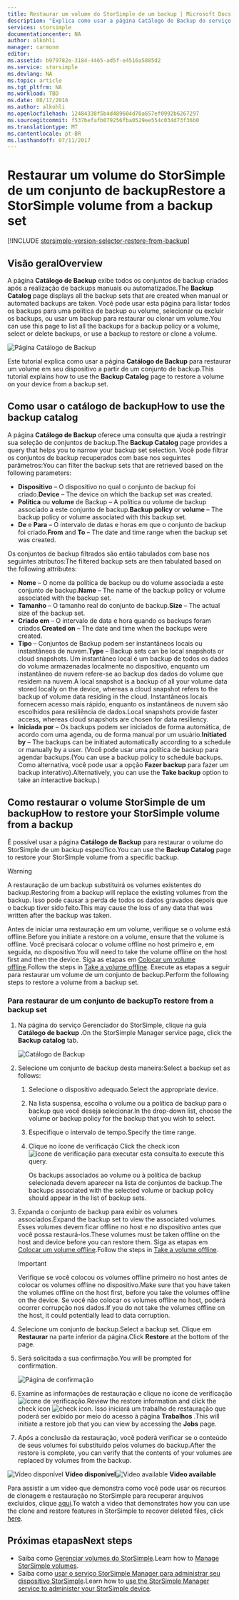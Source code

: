 ```yaml
---
title: Restaurar um volume do StorSimple de um backup | Microsoft Docs
description: "Explica como usar a página Catálogo de Backup do serviço StorSimple Manager para restaurar um volume do StorSimple de um conjunto de backup."
services: storsimple
documentationcenter: NA
author: alkohli
manager: carmonm
editor: 
ms.assetid: b979782e-3184-4465-ad5f-e4516a5885d2
ms.service: storsimple
ms.devlang: NA
ms.topic: article
ms.tgt_pltfrm: NA
ms.workload: TBD
ms.date: 08/17/2016
ms.author: alkohli
ms.openlocfilehash: 12484338f5b4d489604d70a657ef0992b6267297
ms.sourcegitcommit: f537befafb079256fba0529ee554c034d73f36b0
ms.translationtype: MT
ms.contentlocale: pt-BR
ms.lasthandoff: 07/11/2017
---
```

# <a name="restore-a-storsimple-volume-from-a-backup-set"></a><span data-ttu-id="eea91-103">Restaurar um volume do StorSimple de um conjunto de backup</span><span class="sxs-lookup"><span data-stu-id="eea91-103">Restore a StorSimple volume from a backup set</span></span>
[!INCLUDE [storsimple-version-selector-restore-from-backup](../../includes/storsimple-version-selector-restore-from-backup.md)]

## <a name="overview"></a><span data-ttu-id="eea91-104">Visão geral</span><span class="sxs-lookup"><span data-stu-id="eea91-104">Overview</span></span>
<span data-ttu-id="eea91-105">A página **Catálogo de Backup** exibe todos os conjuntos de backup criados após a realização de backups manuais ou automatizados.</span><span class="sxs-lookup"><span data-stu-id="eea91-105">The **Backup Catalog** page displays all the backup sets that are created when manual or automated backups are taken.</span></span> <span data-ttu-id="eea91-106">Você pode usar esta página para listar todos os backups para uma política de backup ou volume, selecionar ou excluir os backups, ou usar um backup para restaurar ou clonar um volume.</span><span class="sxs-lookup"><span data-stu-id="eea91-106">You can use this page to list all the backups for a backup policy or a volume, select or delete backups, or use a backup to restore or clone a volume.</span></span>

 ![Página Catálogo de Backup](./media/storsimple-restore-from-backup-set/HCS_BackupCatalog.png)

<span data-ttu-id="eea91-108">Este tutorial explica como usar a página **Catálogo de Backup** para restaurar um volume em seu dispositivo a partir de um conjunto de backup.</span><span class="sxs-lookup"><span data-stu-id="eea91-108">This tutorial explains how to use the **Backup Catalog** page to restore a volume on your device from a backup set.</span></span>

## <a name="how-to-use-the-backup-catalog"></a><span data-ttu-id="eea91-109">Como usar o catálogo de backup</span><span class="sxs-lookup"><span data-stu-id="eea91-109">How to use the backup catalog</span></span>
<span data-ttu-id="eea91-110">A página **Catálogo de Backup** oferece uma consulta que ajuda a restringir sua seleção de conjuntos de backup.</span><span class="sxs-lookup"><span data-stu-id="eea91-110">The **Backup Catalog** page provides a query that helps you to narrow your backup set selection.</span></span> <span data-ttu-id="eea91-111">Você pode filtrar os conjuntos de backup recuperados com base nos seguintes parâmetros:</span><span class="sxs-lookup"><span data-stu-id="eea91-111">You can filter the backup sets that are retrieved based on the following parameters:</span></span>

* <span data-ttu-id="eea91-112">**Dispositivo** – O dispositivo no qual o conjunto de backup foi criado.</span><span class="sxs-lookup"><span data-stu-id="eea91-112">**Device** – The device on which the backup set was created.</span></span>
* <span data-ttu-id="eea91-113">**Política** ou **volume** de Backup – A política ou volume de backup associado a este conjunto de backup.</span><span class="sxs-lookup"><span data-stu-id="eea91-113">**Backup policy** or **volume** – The backup policy or volume associated with this backup set.</span></span>
* <span data-ttu-id="eea91-114">**De** e **Para** – O intervalo de datas e horas em que o conjunto de backup foi criado.</span><span class="sxs-lookup"><span data-stu-id="eea91-114">**From** and **To** – The date and time range when the backup set was created.</span></span>

<span data-ttu-id="eea91-115">Os conjuntos de backup filtrados são então tabulados com base nos seguintes atributos:</span><span class="sxs-lookup"><span data-stu-id="eea91-115">The filtered backup sets are then tabulated based on the following attributes:</span></span>

* <span data-ttu-id="eea91-116">**Nome** – O nome da política de backup ou do volume associada a este conjunto de backup.</span><span class="sxs-lookup"><span data-stu-id="eea91-116">**Name** – The name of the backup policy or volume associated with the backup set.</span></span>
* <span data-ttu-id="eea91-117">**Tamanho** – O tamanho real do conjunto de backup.</span><span class="sxs-lookup"><span data-stu-id="eea91-117">**Size** – The actual size of the backup set.</span></span>
* <span data-ttu-id="eea91-118">**Criado em** – O intervalo de data e hora quando os backups foram criados.</span><span class="sxs-lookup"><span data-stu-id="eea91-118">**Created on** – The date and time when the backups were created.</span></span> 
* <span data-ttu-id="eea91-119">**Tipo** – Conjuntos de Backup podem ser instantâneos locais ou instantâneos de nuvem.</span><span class="sxs-lookup"><span data-stu-id="eea91-119">**Type** – Backup sets can be local snapshots or cloud snapshots.</span></span> <span data-ttu-id="eea91-120">Um instantâneo local é um backup de todos os dados do volume armazenadas localmente no dispositivo, enquanto um instantâneo de nuvem refere-se ao backup dos dados do volume que residem na nuvem.</span><span class="sxs-lookup"><span data-stu-id="eea91-120">A local snapshot is a backup of all your volume data stored locally on the device, whereas a cloud snapshot refers to the backup of volume data residing in the cloud.</span></span> <span data-ttu-id="eea91-121">Instantâneos locais fornecem acesso mais rápido, enquanto os instantâneos de nuvem são escolhidos para resiliência de dados.</span><span class="sxs-lookup"><span data-stu-id="eea91-121">Local snapshots provide faster access, whereas cloud snapshots are chosen for data resiliency.</span></span>
* <span data-ttu-id="eea91-122">**Iniciada por** – Os backups podem ser iniciados de forma automática, de acordo com uma agenda, ou de forma manual por um usuário.</span><span class="sxs-lookup"><span data-stu-id="eea91-122">**Initiated by** – The backups can be initiated automatically according to a schedule or manually by a user.</span></span> <span data-ttu-id="eea91-123">(Você pode usar uma política de backup para agendar backups.</span><span class="sxs-lookup"><span data-stu-id="eea91-123">(You can use a backup policy to schedule backups.</span></span> <span data-ttu-id="eea91-124">Como alternativa, você pode usar a opção **Fazer backup** para fazer um backup interativo).</span><span class="sxs-lookup"><span data-stu-id="eea91-124">Alternatively, you can use the **Take backup** option to take an interactive backup.)</span></span>

## <a name="how-to-restore-your-storsimple-volume-from-a-backup"></a><span data-ttu-id="eea91-125">Como restaurar o volume StorSimple de um backup</span><span class="sxs-lookup"><span data-stu-id="eea91-125">How to restore your StorSimple volume from a backup</span></span>
<span data-ttu-id="eea91-126">É possível usar a página **Catálogo de Backup** para restaurar o volume do StorSimple de um backup específico.</span><span class="sxs-lookup"><span data-stu-id="eea91-126">You can use the **Backup Catalog** page to restore your StorSimple volume from a specific backup.</span></span> 

> [!WARNING]
> <span data-ttu-id="eea91-127">A restauração de um backup substituirá os volumes existentes do backup.</span><span class="sxs-lookup"><span data-stu-id="eea91-127">Restoring from a backup will replace the existing volumes from the backup.</span></span> <span data-ttu-id="eea91-128">Isso pode causar a perda de todos os dados gravados depois que o backup tiver sido feito.</span><span class="sxs-lookup"><span data-stu-id="eea91-128">This may cause the loss of any data that was written after the backup was taken.</span></span>
> 
> 

<span data-ttu-id="eea91-129">Antes de iniciar uma restauração em um volume, verifique se o volume está offline.</span><span class="sxs-lookup"><span data-stu-id="eea91-129">Before you initiate a restore on a volume, ensure that the volume is offline.</span></span> <span data-ttu-id="eea91-130">Você precisará colocar o volume offline no host primeiro e, em seguida, no dispositivo.</span><span class="sxs-lookup"><span data-stu-id="eea91-130">You will need to take the volume offline on the host first and then the device.</span></span> <span data-ttu-id="eea91-131">Siga as etapas em [Colocar um volume offline](storsimple-manage-volumes.md#take-a-volume-offline).</span><span class="sxs-lookup"><span data-stu-id="eea91-131">Follow the steps in [Take a volume offline](storsimple-manage-volumes.md#take-a-volume-offline).</span></span> <span data-ttu-id="eea91-132">Execute as etapas a seguir para restaurar um volume de um conjunto de backup.</span><span class="sxs-lookup"><span data-stu-id="eea91-132">Perform the following steps to restore a volume from a backup set.</span></span>

### <a name="to-restore-from-a-backup-set"></a><span data-ttu-id="eea91-133">Para restaurar de um conjunto de backup</span><span class="sxs-lookup"><span data-stu-id="eea91-133">To restore from a backup set</span></span>
1. <span data-ttu-id="eea91-134">Na página do serviço Gerenciador do StorSimple, clique na guia **Catálogo de backup** .</span><span class="sxs-lookup"><span data-stu-id="eea91-134">On the StorSimple Manager service page, click the **Backup catalog** tab.</span></span>
   
    ![Catálogo de Backup](./media/storsimple-restore-from-backup-set/HCS_Restore.png)
2. <span data-ttu-id="eea91-136">Selecione um conjunto de backup desta maneira:</span><span class="sxs-lookup"><span data-stu-id="eea91-136">Select a backup set as follows:</span></span>
   
   1. <span data-ttu-id="eea91-137">Selecione o dispositivo adequado.</span><span class="sxs-lookup"><span data-stu-id="eea91-137">Select the appropriate device.</span></span>
   2. <span data-ttu-id="eea91-138">Na lista suspensa, escolha o volume ou a política de backup para o backup que você deseja selecionar.</span><span class="sxs-lookup"><span data-stu-id="eea91-138">In the drop-down list, choose the volume or backup policy for the backup that you wish to select.</span></span>
   3. <span data-ttu-id="eea91-139">Especifique o intervalo de tempo.</span><span class="sxs-lookup"><span data-stu-id="eea91-139">Specify the time range.</span></span>
   4. <span data-ttu-id="eea91-140">Clique no ícone de verificação </span><span class="sxs-lookup"><span data-stu-id="eea91-140">Click the check icon</span></span> ![ícone de verificação](./media/storsimple-restore-from-backup-set/HCS_CheckIcon.png) <span data-ttu-id="eea91-142">para executar esta consulta.</span><span class="sxs-lookup"><span data-stu-id="eea91-142">to execute this query.</span></span>
      
      <span data-ttu-id="eea91-143">Os backups associados ao volume ou à política de backup selecionada devem aparecer na lista de conjuntos de backup.</span><span class="sxs-lookup"><span data-stu-id="eea91-143">The backups associated with the selected volume or backup policy should appear in the list of backup sets.</span></span>
3. <span data-ttu-id="eea91-144">Expanda o conjunto de backup para exibir os volumes associados.</span><span class="sxs-lookup"><span data-stu-id="eea91-144">Expand the backup set to view the associated volumes.</span></span> <span data-ttu-id="eea91-145">Esses volumes devem ficar offline no host e no dispositivo antes que você possa restaurá-los.</span><span class="sxs-lookup"><span data-stu-id="eea91-145">These volumes must be taken offline on the host and device before you can restore them.</span></span> <span data-ttu-id="eea91-146">Siga as etapas em [Colocar um volume offline](storsimple-manage-volumes.md#take-a-volume-offline).</span><span class="sxs-lookup"><span data-stu-id="eea91-146">Follow the steps in [Take a volume offline](storsimple-manage-volumes.md#take-a-volume-offline).</span></span>
   
   > [!IMPORTANT]
   > <span data-ttu-id="eea91-147">Verifique se você colocou os volumes offline primeiro no host antes de colocar os volumes offline no dispositivo.</span><span class="sxs-lookup"><span data-stu-id="eea91-147">Make sure that you have taken the volumes offline on the host first, before you take the volumes offline on the device.</span></span> <span data-ttu-id="eea91-148">Se você não colocar os volumes offline no host, poderá ocorrer corrupção nos dados.</span><span class="sxs-lookup"><span data-stu-id="eea91-148">If you do not take the volumes offline on the host, it could potentially lead to data corruption.</span></span>
   > 
   > 
4. <span data-ttu-id="eea91-149">Selecione um conjunto de backup.</span><span class="sxs-lookup"><span data-stu-id="eea91-149">Select a backup set.</span></span> <span data-ttu-id="eea91-150">Clique em **Restaurar** na parte inferior da página.</span><span class="sxs-lookup"><span data-stu-id="eea91-150">Click **Restore** at the bottom of the page.</span></span>
5. <span data-ttu-id="eea91-151">Será solicitada a sua confirmação.</span><span class="sxs-lookup"><span data-stu-id="eea91-151">You will be prompted for confirmation.</span></span> 
   
    ![Página de confirmação](./media/storsimple-restore-from-backup-set/HCS_ConfirmRestore.png)
6. <span data-ttu-id="eea91-153">Examine as informações de restauração e clique no ícone de verificação ![ícone de verificação](./media/storsimple-restore-from-backup-set/HCS_CheckIcon.png).</span><span class="sxs-lookup"><span data-stu-id="eea91-153">Review the restore information and click the check icon ![check icon](./media/storsimple-restore-from-backup-set/HCS_CheckIcon.png).</span></span> <span data-ttu-id="eea91-154">Isso iniciará um trabalho de restauração que poderá ser exibido por meio do acesso à página **Trabalhos** .</span><span class="sxs-lookup"><span data-stu-id="eea91-154">This will initiate a restore job that you can view by accessing the **Jobs** page.</span></span> 
7. <span data-ttu-id="eea91-155">Após a conclusão da restauração, você poderá verificar se o conteúdo de seus volumes foi substituído pelos volumes do backup.</span><span class="sxs-lookup"><span data-stu-id="eea91-155">After the restore is complete, you can verify that the contents of your volumes are replaced by volumes from the backup.</span></span>

<span data-ttu-id="eea91-156">![Vídeo disponível](./media/storsimple-restore-from-backup-set/Video_icon.png) **Vídeo disponível**</span><span class="sxs-lookup"><span data-stu-id="eea91-156">![Video available](./media/storsimple-restore-from-backup-set/Video_icon.png) **Video available**</span></span>

<span data-ttu-id="eea91-157">Para assistir a um vídeo que demonstra como você pode usar os recursos de clonagem e restauração no StorSimple para recuperar arquivos excluídos, clique [aqui](https://azure.microsoft.com/documentation/videos/storsimple-recover-deleted-files-with-storsimple/).</span><span class="sxs-lookup"><span data-stu-id="eea91-157">To watch a video that demonstrates how you can use the clone and restore features in StorSimple to recover deleted files, click [here](https://azure.microsoft.com/documentation/videos/storsimple-recover-deleted-files-with-storsimple/).</span></span>

## <a name="next-steps"></a><span data-ttu-id="eea91-158">Próximas etapas</span><span class="sxs-lookup"><span data-stu-id="eea91-158">Next steps</span></span>
* <span data-ttu-id="eea91-159">Saiba como [Gerenciar volumes do StorSimple](storsimple-manage-volumes.md).</span><span class="sxs-lookup"><span data-stu-id="eea91-159">Learn how to [Manage StorSimple volumes](storsimple-manage-volumes.md).</span></span>
* <span data-ttu-id="eea91-160">Saiba como [usar o serviço StorSimple Manager para administrar seu dispositivo StorSimple](storsimple-manager-service-administration.md).</span><span class="sxs-lookup"><span data-stu-id="eea91-160">Learn how to [use the StorSimple Manager service to administer your StorSimple device](storsimple-manager-service-administration.md).</span></span>

